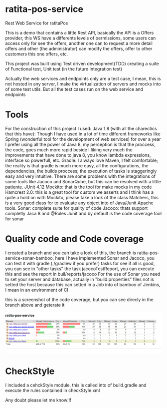 # ratita-pos-service
Rest Web Service for ratitaPos

This is a demo that contains a little Rest API, basically the API is a Offers provider, this WS have a differents levels of permissions, some users can access only for see the offers, another one can to request a more detail offers and other (the administrator) can modify the offers, offer to other customers this one offers, etc.

This project was built using Test driven development(TDD) creating a suite of Functional test, Unit test (in the future Integration test)

Actually the web services and endpoints only are a test case, I mean, this is not hosted in any server, I make the virtualization of servers and mocks into of some test utils. But all the test cases run on the web service and endpoints

# Tools
For the construction of this project I used:
  Java 1.8 (with all the charectics that this have): Though I have used in a lot of time different frameworks like Spring (wonderful tool for the development of web services) for over a year I prefer using all the power of Java 8, my perception is that the proccess, the code, goes much more rapid beside I liking very much the improvements that have done to java 8, you know lambda expressions, interface so powerfull, etc.
  Gradle: I always love Maven, I felt comfortable; the reality is that gradle is much more easy, all the configurations, the dependencies, the builds proccess; the execution of tasks is staggeringly easy and very intuitive. There are some problems with the integrations of some tools like Jacoco and SonarQube, but this can be resolved with a little patiente.
  JUnit 4.12
  Mockito: that is the tool for make mocks in my code
  Hamcrest 2.0: this is a great tool for custom we asserts and I think has a quite a hold on with Mockito, please take a look of the class Matchers, this is a very good class for to evaluate any object into of Java/Junit
  Apache tools.
  Sonar: complete suite for quality of code
  Jacoco: thats support completly Jaca 8 and @Rules Junit and by default is the code coverage tool for sonar
  
# Quality code and Code coverage
  I created a branch and you can take a look of this, the branch is ratita-pos-service-sonar-bamboo, here I have implemented Sonar and Jacoco, you can test it with gradle (./gradlew if you prefer) tasks for see if all is good, you can see in "other tasks" the task jacocoTestReport, you can execute this and see the report in buil/reports/jacoco
  For the use of Sonar you need to set your server and database, actually in "build.properties" files not is setted the host because this can setted in a Job into of bamboo of Jenkins, I mean in an environment of CI
  
  this is a screenshot of the code coverage, but you can see direcly in the branch above and geterate it
  
  ![alt tag](https://github.com/zicuxoco/ratita-pos-service/blob/ratita-pos-service-sonar-bamboo/src/test/resources/screenshots/jacocoReport.PNG)
  
  # CheckStyle
  I included a cehckStyle module, this is called into of build.gradle and execute the rules contained in checkStyle.xml
  
  Any doubt please let me know!!!
  
